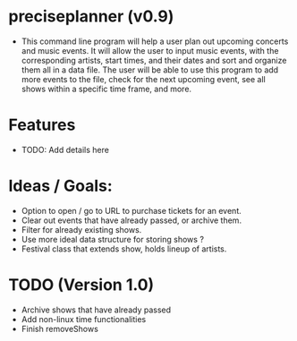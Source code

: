 # preciseplanner (v0.9)
- This command line program will help a user plan out upcoming concerts and music events. 
  It will allow the user to input music events, with the corresponding artists, start
  times, and their dates and sort and organize them all in a data
  file. The user will be able to use this program to add more events to the
  file, check for the next upcoming event, see all shows within a specific time frame,
  and more.

# Features
- TODO: Add details here
  
# Ideas / Goals:
- Option to open / go to URL to purchase tickets for an event.
- Clear out events that have already passed, or archive them.
- Filter for already existing shows.
- Use more ideal data structure for storing shows ?
- Festival class that extends show, holds lineup of artists. 

# TODO (Version 1.0)
- Archive shows that have already passed
- Add non-linux time functionalities 
- Finish removeShows
